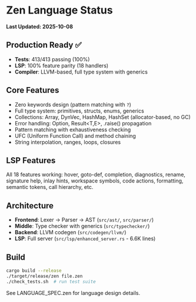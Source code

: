 # Zen Language Status

**Last Updated: 2025-10-08**

## Production Ready ✅

- **Tests**: 413/413 passing (100%)
- **LSP**: 100% feature parity (18 handlers)
- **Compiler**: LLVM-based, full type system with generics

## Core Features
- Zero keywords design (pattern matching with `?`)
- Full type system: primitives, structs, enums, generics
- Collections: Array, DynVec, HashMap, HashSet (allocator-based, no GC)
- Error handling: Option<T>, Result<T,E>, .raise() propagation
- Pattern matching with exhaustiveness checking
- UFC (Uniform Function Call) and method chaining
- String interpolation, ranges, loops, closures

## LSP Features
All 18 features working: hover, goto-def, completion, diagnostics, rename, signature help, inlay hints, workspace symbols, code actions, formatting, semantic tokens, call hierarchy, etc.

## Architecture
- **Frontend**: Lexer → Parser → AST (`src/ast/`, `src/parser/`)
- **Middle**: Type checker with generics (`src/typechecker/`)
- **Backend**: LLVM codegen (`src/codegen/llvm/`)
- **LSP**: Full server (`src/lsp/enhanced_server.rs` - 6.6K lines)

## Build
```bash
cargo build --release
./target/release/zen file.zen
./check_tests.sh  # run test suite
```

See LANGUAGE_SPEC.zen for language design details.
